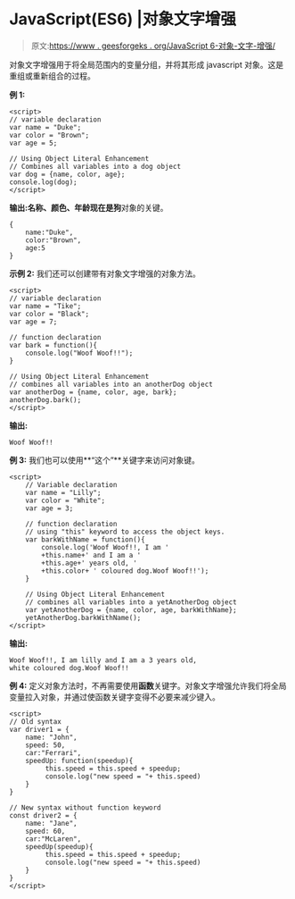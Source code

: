 # JavaScript(ES6) |对象文字增强

> 原文:[https://www . geesforgeks . org/JavaScript 6-对象-文字-增强/](https://www.geeksforgeeks.org/javascriptes6-object-literal-enhancement/)

对象文字增强用于将全局范围内的变量分组，并将其形成 javascript 对象。这是重组或重新组合的过程。

**例 1:**

```
<script>
// variable declaration
var name = "Duke";
var color = "Brown";
var age = 5;

// Using Object Literal Enhancement
// Combines all variables into a dog object
var dog = {name, color, age};
console.log(dog);
</script>
```

**输出:**名称、颜色、年龄现在是**狗**对象的关键。

```
{
    name:"Duke",
    color:"Brown",
    age:5
}

```

**示例 2:** 我们还可以创建带有对象文字增强的对象方法。

```
<script>
// variable declaration
var name = "Tike";
var color = "Black";
var age = 7;

// function declaration
var bark = function(){
    console.log("Woof Woof!!");
}

// Using Object Literal Enhancement
// combines all variables into an anotherDog object
var anotherDog = {name, color, age, bark};
anotherDog.bark();
</script>
```

**输出:**

```
Woof Woof!!
```

**例 3:** 我们也可以使用**“这个”**关键字来访问对象键。

```
<script>
    // Variable declaration
    var name = "Lilly";
    var color = "White";
    var age = 3;

    // function declaration 
    // using "this" keyword to access the object keys.
    var barkWithName = function(){
        console.log('Woof Woof!!, I am '
        +this.name+' and I am a '
        +this.age+' years old, '
        +this.color+ ' coloured dog.Woof Woof!!');
    }

    // Using Object Literal Enhancement
    // combines all variables into a yetAnotherDog object
    var yetAnotherDog = {name, color, age, barkWithName};
    yetAnotherDog.barkWithName();
</script>                    
```

**输出:**

```
Woof Woof!!, I am lilly and I am a 3 years old,
white coloured dog.Woof Woof!!
```

**例 4:** 定义对象方法时，不再需要使用**函数**关键字。对象文字增强允许我们将全局变量拉入对象，并通过使<strng>函数关键字变得不必要来减少键入。</strng>

```
<script>
// Old syntax
var driver1 = {
    name: "John",
    speed: 50,
    car:"Ferrari",
    speedUp: function(speedup){
         this.speed = this.speed + speedup;
         console.log("new speed = "+ this.speed)
    }
}

// New syntax without function keyword
const driver2 = {
    name: "Jane",
    speed: 60,
    car:"McLaren",
    speedUp(speedup){
         this.speed = this.speed + speedup;
         console.log("new speed = "+ this.speed)
    }
}
</script>
```